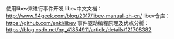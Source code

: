 使用libev来进行事件开发
libev中文文档：http://www.94geek.com/blog/2017/libev-manual-zh-cn/
libev仓库：https://github.com/enki/libev
事件驱动编程原理及优点分析：
https://blog.csdn.net/qq_41854911/article/details/121708382